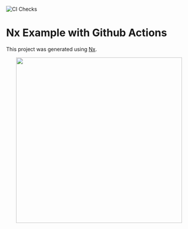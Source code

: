 ![CI Checks](https://github.com/Cammisuli/github-actions/workflows/CI%20Checks/badge.svg?event=push)

# Nx Example with Github Actions

This project was generated using [Nx](https://nx.dev).

<p align="center"><img src="https://raw.githubusercontent.com/nrwl/nx/master/nx-logo.png" width="450"></p>

